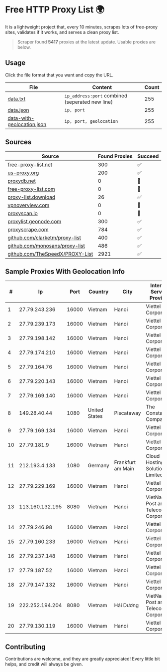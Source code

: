 
# Free HTTP Proxy List 🌍

It is a lightweight project that, every 10 minutes, scrapes lots of free-proxy sites, validates if it works, and serves a clean proxy list.


> Scraper found **5417** proxies at the latest update. Usable proxies are below.

## Usage

Click the file format that you want and copy the URL.


|File|Content|Count|
|----|-------|-----|
|[data.txt](https://raw.githubusercontent.com/themiralay/Proxy-List-World/master/data.txt)|`ip_address:port` combined (seperated new line)|255|
|[data.json](https://raw.githubusercontent.com/themiralay/Proxy-List-World/master/data.json)|`ip, port`|255|
|[data-with-geolocation.json](https://raw.githubusercontent.com/themiralay/Proxy-List-World/master/data-with-geolocation.json)|`ip, port, geolocation`|255|

## Sources

|Source|Found Proxies|Succeed|
|------|-------------|-------|
|[free-proxy-list.net](https://free-proxy-list.net)|300|✅|
|[us-proxy.org](https://www.us-proxy.org)|200|✅|
|[proxydb.net](http://proxydb.net)|0|🚫|
|[free-proxy-list.com](https://free-proxy-list.com/?page=&port=&type%5B%5D=http&type%5B%5D=https&up_time=0&search=Search)|0|🚫|
|[proxy-list.download](https://www.proxy-list.download/HTTP)|26|✅|
|[vpnoverview.com](https://vpnoverview.com/privacy/anonymous-browsing/free-proxy-servers)|0|🚫|
|[proxyscan.io](https://www.proxyscan.io)|0|🚫|
|[proxylist.geonode.com](https://proxylist.geonode.com/api/proxy-list?limit=300&page=1&sort_by=lastChecked&sort_type=desc&protocols=http,https)|300|✅|
|[proxyscrape.com](https://api.proxyscrape.com/v2/?request=displayproxies&protocol=http&timeout=10000&country=all&ssl=all&anonymity=all)|784|✅|
|[github.com/clarketm/proxy-list](https://raw.githubusercontent.com/clarketm/proxy-list/master/proxy-list-raw.txt)|400|✅|
|[github.com/monosans/proxy-list](https://raw.githubusercontent.com/monosans/proxy-list/main/proxies/http.txt)|486|✅|
|[github.com/TheSpeedX/PROXY-List](https://raw.githubusercontent.com/TheSpeedX/PROXY-List/master/http.txt)|2921|✅|


## Sample Proxies With Geolocation Info

|#|Ip|Port|Country|City|Internet Service Provider|
|-|--|----|-------|----|-------------------------|
|1|27.79.243.236|16000|Vietnam|Hanoi|Viettel Corporation|
|2|27.79.239.173|16000|Vietnam|Hanoi|Viettel Corporation|
|3|27.79.198.142|16000|Vietnam|Hanoi|Viettel Corporation|
|4|27.79.174.210|16000|Vietnam|Hanoi|Viettel Corporation|
|5|27.79.164.76|16000|Vietnam|Hanoi|Viettel Corporation|
|6|27.79.220.143|16000|Vietnam|Hanoi|Viettel Corporation|
|7|27.79.169.140|16000|Vietnam|Hanoi|Viettel Corporation|
|8|149.28.40.44|1080|United States|Piscataway|The Constant Company|
|9|27.79.169.134|16000|Vietnam|Hanoi|Viettel Corporation|
|10|27.79.181.9|16000|Vietnam|Hanoi|Viettel Corporation|
|11|212.193.4.133|1080|Germany|Frankfurt am Main|Cloud Hosting Solutions, Limited.|
|12|27.79.229.169|16000|Vietnam|Hanoi|Viettel Corporation|
|13|113.160.132.195|8080|Vietnam|Hanoi|VietNam Post and Telecom Corporation|
|14|27.79.246.98|16000|Vietnam|Hanoi|Viettel Corporation|
|15|27.79.160.233|16000|Vietnam|Hanoi|Viettel Corporation|
|16|27.79.237.148|16000|Vietnam|Hanoi|Viettel Corporation|
|17|27.79.187.52|16000|Vietnam|Hanoi|Viettel Corporation|
|18|27.79.147.132|16000|Vietnam|Hanoi|Viettel Corporation|
|19|222.252.194.204|8080|Vietnam|Hải Dương|VietNam Post and Telecom Corporation|
|20|27.79.130.119|16000|Vietnam|Hanoi|Viettel Corporation|



## Contributing

Contributions are welcome, and they are greatly appreciated! Every
little bit helps, and credit will always be given.


